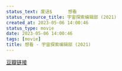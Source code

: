```yaml
---
status_text: 废话$      想看
status_resource_title: 宇宙探索编辑部‎ (2021)
created_at: 2023-05-06 14:00:46
status_type: movie
date: 2023-05-06 14:00:46
tags: [movie]
title: 想看 - 宇宙探索编辑部‎ (2021)
---
```

[豆瓣链接](https://movie.douban.com/subject/34941536/)
